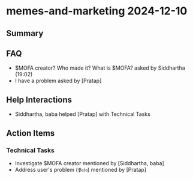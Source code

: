 # memes-and-marketing 2024-12-10

## Summary


## FAQ
- $MOFA creator? Who made it? What is $MOFA? asked by Siddhartha (19:02)
- I have a problem asked by [Pratap]

## Help Interactions
- Siddhartha, baba helped [Pratap] with Technical Tasks

## Action Items

### Technical Tasks
- Investigate $MOFA creator mentioned by [Siddhartha, baba]
- Address user's problem (𝔓𝔞𝔱𝔞) mentioned by [Pratap]